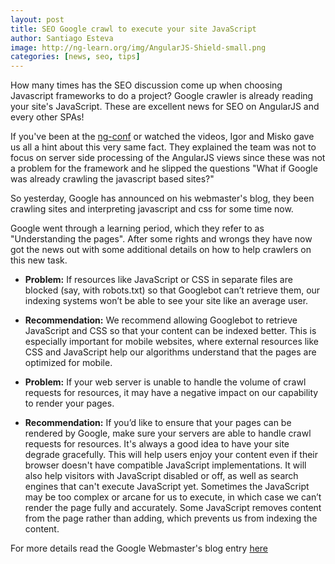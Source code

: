 ```yaml
---
layout: post
title: SEO Google crawl to execute your site JavaScript
author: Santiago Esteva
image: http://ng-learn.org/img/AngularJS-Shield-small.png
categories: [news, seo, tips]
---
```


How many times has the SEO discussion come up when choosing Javascript frameworks to do a project?
Google crawler is already reading your site's JavaScript. These are excellent news for SEO on AngularJS and every other SPAs!

If you've been at the [ng-conf][1] or watched the videos, Igor and Misko gave us all a hint about this very same fact.
They explained the team was not to focus on server side processing of the AngularJS views since these was not a problem for the framework
and he slipped the questions "What if Google was already crawling the javascript based sites?"

So yesterday, Google has announced on his webmaster's blog, they been crawling sites and interpreting javascript and css for some time now.

Google went through a learning period, which they refer to as "Understanding the pages".
After some rights and wrongs they have now got the news out with some additional details on how to help crawlers on this new task.

- **Problem:** If resources like JavaScript or CSS in separate files are blocked (say, with robots.txt) so that Googlebot can’t retrieve them, our indexing systems won’t be able to see your site like an average user.
- **Recommendation:** We recommend allowing Googlebot to retrieve JavaScript and CSS so that  your content can be indexed better. This is especially important for mobile websites, where external resources like CSS and JavaScript help our algorithms understand that the pages are optimized for mobile.

- **Problem:** If your web server is unable to handle the volume of crawl requests for resources, it may have a negative impact on our capability to render your pages.
- **Recommendation:** If you’d like to ensure that your pages can be rendered by Google, make sure your servers are able to handle crawl requests for resources.
It's always a good idea to have your site degrade gracefully. This will help users enjoy your content even if their browser doesn't have compatible JavaScript implementations. It will also help visitors with JavaScript disabled or off, as well as search engines that can't execute JavaScript yet.
Sometimes the JavaScript may be too complex or arcane for us to execute, in which case we can’t render the page fully and accurately.
Some JavaScript removes content from the page rather than adding, which prevents us from indexing the content.

For more details read the Google Webmaster's blog entry <a href="http://googlewebmastercentral.blogspot.com/2014/05/understanding-web-pages-better.html" target="_blank">here</a>

[1]:http://ng-conf.ng-learn.org/